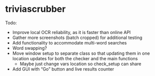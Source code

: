 # triviascrubber

Todo:
- Improve local OCR reliability, as it is faster than online API 
- Gather more screenshots (batch cropped) for additional testing
- Add functionality to accommodate multi-word searches
- Word swapping?
- Move window setup to separate class so that updating them in one location updates for both the checker and the main functions
    - Maybe just change vars location so check_setup can share
- Add GUI with “Go” button and live results counter


